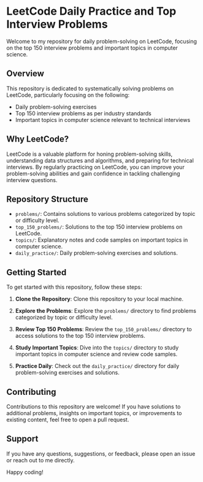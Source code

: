 # LeetCode Daily Practice and Top Interview Problems

Welcome to my repository for daily problem-solving on LeetCode, focusing on the top 150 interview problems and important topics in computer science.

## Overview

This repository is dedicated to systematically solving problems on LeetCode, particularly focusing on the following:

- Daily problem-solving exercises
- Top 150 interview problems as per industry standards
- Important topics in computer science relevant to technical interviews

## Why LeetCode?

LeetCode is a valuable platform for honing problem-solving skills, understanding data structures and algorithms, and preparing for technical interviews. By regularly practicing on LeetCode, you can improve your problem-solving abilities and gain confidence in tackling challenging interview questions.

## Repository Structure

- `problems/`: Contains solutions to various problems categorized by topic or difficulty level.
- `top_150_problems/`: Solutions to the top 150 interview problems on LeetCode.
- `topics/`: Explanatory notes and code samples on important topics in computer science.
- `daily_practice/`: Daily problem-solving exercises and solutions.

## Getting Started

To get started with this repository, follow these steps:

1. **Clone the Repository**: Clone this repository to your local machine.

2. **Explore the Problems**: Explore the `problems/` directory to find problems categorized by topic or difficulty level.

3. **Review Top 150 Problems**: Review the `top_150_problems/` directory to access solutions to the top 150 interview problems.

4. **Study Important Topics**: Dive into the `topics/` directory to study important topics in computer science and review code samples.

5. **Practice Daily**: Check out the `daily_practice/` directory for daily problem-solving exercises and solutions.

## Contributing

Contributions to this repository are welcome! If you have solutions to additional problems, insights on important topics, or improvements to existing content, feel free to open a pull request.

## Support

If you have any questions, suggestions, or feedback, please open an issue or reach out to me directly.

Happy coding!

   
